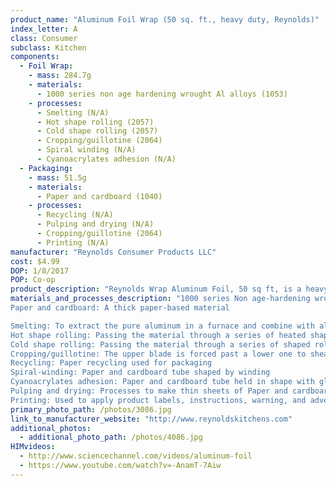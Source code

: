 ```yaml
---
product_name: "Aluminum Foil Wrap (50 sq. ft., heavy duty, Reynolds)"
index_letter: A
class: Consumer
subclass: Kitchen
components:
  - Foil Wrap:
    - mass: 284.7g
    - materials:
      - 1000 series non age hardening wrought Al alloys (1053)
    - processes:
      - Smelting (N/A)
      - Hot shape rolling (2057)
      - Cold shape rolling (2057)
      - Cropping/guillotine (2064)
      - Spiral winding (N/A)
      - Cyanoacrylates adhesion (N/A)
  - Packaging:
    - mass: 51.5g
    - materials:
      - Paper and cardboard (1040)
    - processes:
      - Recycling (N/A)
      - Pulping and drying (N/A)
      - Cropping/guillotine (2064)
      - Printing (N/A)
manufacturer: "Reynolds Consumer Products LLC"
cost: $4.99
DOP: 1/8/2017
POP: Co-op
product_description: "Reynolds Wrap Aluminum Foil, 50 sq ft, is a heavy-strength versatile foil that is designed to help you cook, grill or freeze food. The Reynolds Aluminum Foil, Heavy-Strength, features easy release and is non-stick for convenience. You can line pans before cooking to make cleanup easy or grill meat and vegetables in foil packets to lock in flavor and nutrients with this Reynolds Wrap Foil. You can easily freeze meat or fish in Reynolds Wrap Aluminum Foil for superior protection from air to prevent freezer burn. Reynolds Aluminum Foil, Heavy-Strength, comes in a space-saving carton and has a stay-closed tab for your convenience."
materials_and_processes_description: "1000 series Non age-hardening wrought Al-alloys: 'Commercially pure' wrought family with the benefits of being relatively lightly alloyed (compared to other series), such as high electrical conductivity, corrosion resistance, and workability
Paper and cardboard: A thick paper-based material

Smelting: To extract the pure aluminum in a furnace and combine with alloys
Hot shape rolling: Passing the material through a series of heated shaped rolls to press and flatten sheets
Cold shape rolling: Passing the material through a series of shaped rolls to press and flatten sheets
Cropping/guillotine: The upper blade is forced past a lower one to shear sheet material along a straight line
Recycling: Paper recycling used for packaging
Spiral-winding: Paper and cardboard tube shaped by winding
Cyanoacrylates adhesion: Paper and cardboard tube held in shape with glue
Pulping and drying: Processes to make thin sheets of Paper and cardboard
Printing: Used to apply product labels, instructions, warning, and advertisements"
primary_photo_path: /photos/3086.jpg
link_to_manufacturer_website: "http://www.reynoldskitchens.com"
additional_photos:
  - additional_photo_path: /photos/4086.jpg
HIMvideos:
  - http://www.sciencechannel.com/videos/aluminum-foil
  - https://www.youtube.com/watch?v=-AnamT-7Aiw
---
```


